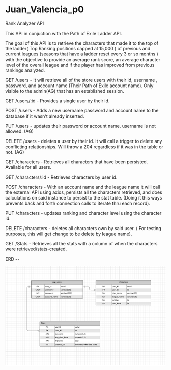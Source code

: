 # Juan_Valencia_p0
Rank Analyzer API 

This API in conjuction with the Path of Exile Ladder API.

The goal of this API is to retrieve the characters that made it to the top of the ladder( Top Ranking positions capped at 15,000 ) of previous and current leagues (seasons that have a ladder reset every 3 or so months ) with the objective to provide an average rank score, an average character level of the overall league and if the player has improved from previous rankings analyzed. 

GET /users - It will retrieve all of the store users with their id, username , password, and account name (Their Path of Exile account name). Only visible to the admin(AG) that has an established session.

GET /users/:id - Provides a single user by their id.

POST /users - Adds a new username password and account name to the database if it wasn't already inserted.

PUT /users - updates their password or account name. username is not allowed. (AG)

DELETE /users - deletes a user by their id. It will call a trigger to delete any conflicting relationships. Will throw a 204 regardless if it was in the table or not. (AG)

GET /characters - Retrieves all characters that have been persisted. Available for all users.

GET /characters/:id - Retrieves characters by user id.

POST /characters - With an account name and the league name it will call the external API using axios, persists all the characters retrieved, and does calculations on said instance to persist to the stat table. (Doing it this ways prevents back and forth connection calls to iterate thru each record).

PUT /characters - updates ranking and character level using the character id.

DELETE /characters - deletes all characters own by said user. ( For testing purposes, this will get change to be delete by league name).

GET /Stats - Retrieves all the stats with a column of when the characters were retrieved/stats-created.

ERD -- 


![alt text](./BasicDatabaseERDiagram.png)